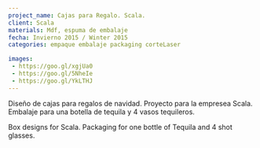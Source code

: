 ```yaml
---
project_name: Cajas para Regalo. Scala.
client: Scala
materials: Mdf, espuma de embalaje
fecha: Invierno 2015 / Winter 2015
categories: empaque embalaje packaging corteLaser

images:
 - https://goo.gl/xgjUa0
 - https://goo.gl/5NheIe
 - https://goo.gl/YkLTHJ
---
```

Diseño de cajas para regalos de navidad. Proyecto para la empresea Scala. Embalaje para una botella de tequila y 4 vasos tequileros.


Box designs for Scala. Packaging for one bottle of Tequila and 4 shot glasses.
